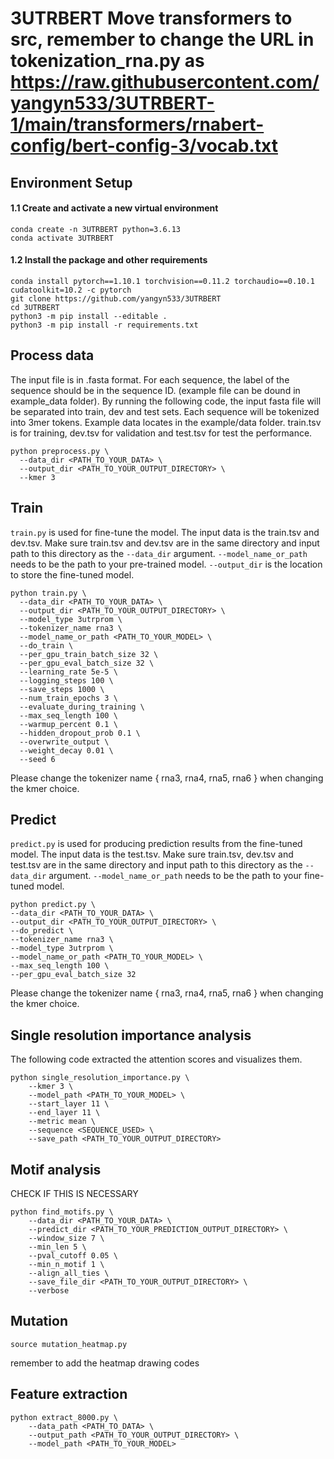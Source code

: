 # 3UTRBERT  Move transformers to src, remember to change the URL in tokenization_rna.py as https://raw.githubusercontent.com/yangyn533/3UTRBERT-1/main/transformers/rnabert-config/bert-config-3/vocab.txt
## Environment Setup

#### 1.1 Create and activate a new virtual environment
```
conda create -n 3UTRBERT python=3.6.13 
conda activate 3UTRBERT
```
#### 1.2 Install the package and other requirements
```
conda install pytorch==1.10.1 torchvision==0.11.2 torchaudio==0.10.1 cudatoolkit=10.2 -c pytorch
git clone https://github.com/yangyn533/3UTRBERT
cd 3UTRBERT
python3 -m pip install --editable .
python3 -m pip install -r requirements.txt
```
## Process data
The input file is in .fasta format. For each sequence, the label of the sequence should be in the sequence ID. (example file can be dound in example_data folder).
By running the following code, the input fasta file will be separated into train, dev and test sets. Each sequence will be tokenized into 3mer tokens. Example data locates in the example/data folder. train.tsv is for training, dev.tsv for validation and test.tsv for test the performance.
```
python preprocess.py \
  --data_dir <PATH_TO_YOUR_DATA> \
  --output_dir <PATH_TO_YOUR_OUTPUT_DIRECTORY> \
  --kmer 3
```
## Train
`train.py` is used for fine-tune the model. The input data is the train.tsv and dev.tsv. Make sure train.tsv and dev.tsv are in the same directory and input path to this directory as the `--data_dir` argument. `--model_name_or_path` needs to be the path to your pre-trained model. `--output_dir` is the location to store the fine-tuned model.
```
python train.py \
  --data_dir <PATH_TO_YOUR_DATA> \
  --output_dir <PATH_TO_YOUR_OUTPUT_DIRECTORY> \
  --model_type 3utrprom \
  --tokenizer_name rna3 \
  --model_name_or_path <PATH_TO_YOUR_MODEL> \
  --do_train \
  --per_gpu_train_batch_size 32 \
  --per_gpu_eval_batch_size 32 \
  --learning_rate 5e-5 \
  --logging_steps 100 \
  --save_steps 1000 \
  --num_train_epochs 3 \
  --evaluate_during_training \
  --max_seq_length 100 \
  --warmup_percent 0.1 \
  --hidden_dropout_prob 0.1 \
  --overwrite_output \
  --weight_decay 0.01 \
  --seed 6
```
Please change the tokenizer name { rna3, rna4, rna5, rna6 } when changing the kmer choice.
## Predict
`predict.py` is used for producing prediction results from the fine-tuned model. The input data is the test.tsv. Make sure train.tsv, dev.tsv and test.tsv are in the same directory and input path to this directory as the `--data_dir` argument. `--model_name_or_path` needs to be the path to your fine-tuned model.
```
python predict.py \
--data_dir <PATH_TO_YOUR_DATA> \
--output_dir <PATH_TO_YOUR_OUTPUT_DIRECTORY> \
--do_predict \
--tokenizer_name rna3 \
--model_type 3utrprom \
--model_name_or_path <PATH_TO_YOUR_MODEL> \
--max_seq_length 100 \
--per_gpu_eval_batch_size 32
```
Please change the tokenizer name { rna3, rna4, rna5, rna6 } when changing the kmer choice.
## Single resolution importance analysis
The following code extracted the attention scores and visualizes them.
```
python single_resolution_importance.py \
    --kmer 3 \
    --model_path <PATH_TO_YOUR_MODEL> \
    --start_layer 11 \
    --end_layer 11 \
    --metric mean \
    --sequence <SEQUENCE_USED> \
    --save_path <PATH_TO_YOUR_OUTPUT_DIRECTORY>
```

## Motif analysis
CHECK IF THIS IS NECESSARY
```
python find_motifs.py \
    --data_dir <PATH_TO_YOUR_DATA> \
    --predict_dir <PATH_TO_YOUR_PREDICTION_OUTPUT_DIRECTORY> \
    --window_size 7 \
    --min_len 5 \
    --pval_cutoff 0.05 \
    --min_n_motif 1 \
    --align_all_ties \
    --save_file_dir <PATH_TO_YOUR_OUTPUT_DIRECTORY> \
    --verbose
```

## Mutation
```
source mutation_heatmap.py
```
remember to add the heatmap drawing codes

## Feature extraction
```
python extract_8000.py \
    --data_path <PATH_TO_DATA> \
    --output_path <PATH_TO_YOUR_OUTPUT_DIRECTORY> \
    --model_path <PATH_TO_YOUR_MODEL>
```
